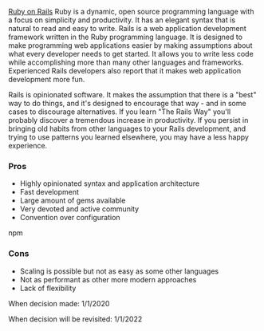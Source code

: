 [Ruby on Rails](https://www.ruby-lang.org/en/) Ruby is a dynamic, open source programming language with a focus on simplicity and productivity. It has an elegant syntax that is natural to read and easy to write. Rails is a web application development framework written in the Ruby programming language. It is designed to make programming web applications easier by making assumptions about what every developer needs to get started. It allows you to write less code while accomplishing more than many other languages and frameworks. Experienced Rails developers also report that it makes web application development more fun.

Rails is opinionated software. It makes the assumption that there is a "best" way to do things, and it's designed to encourage that way - and in some cases to discourage alternatives. If you learn "The Rails Way" you'll probably discover a tremendous increase in productivity. If you persist in bringing old habits from other languages to your Rails development, and trying to use patterns you learned elsewhere, you may have a less happy experience.


### Pros
* Highly opinionated syntax and application architecture
* Fast development
* Large amount of gems available
* Very devoted and active community
* Convention over configuration

npm
### Cons
* Scaling is possible but not as easy as some other languages
* Not as performant as other more modern approaches
* Lack of flexibility


When decision made: 1/1/2020

When decision will be revisited: 1/1/2022